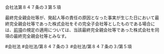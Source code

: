 会社法第８４７条の３第５項

最終完全親会社等が、発起人等の責任の原因となった事実が生じた日において最終完全親会社等であった株式会社をその完全子会社等としたものである場合には、[前項](会社法＿＿＿＿第８４７条の３第４項)の規定の適用については、当該最終完全親会社等であった株式会社を同項の最終完全親会社等とみなす。

#会社法
#会社法/第８４７条の３
#会社法/第８４７条の３/第５項
